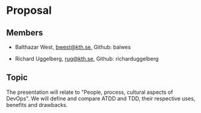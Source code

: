 # Proposal

## Members
* Balthazar West, bwest@kth.se, Github: balwes

* Richard Uggelberg, rug@kth.se, Github: richarduggelberg

## Topic
The presentation will relate to "People, process, cultural aspects of
DevOps". We will define and compare ATDD and TDD, their respective
uses, benefits and drawbacks.
